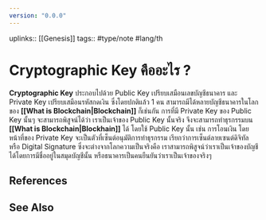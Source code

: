 ```yaml
---
version: "0.0.0"
---
```

uplinks:: [[Genesis]]
tags:: #type/note #lang/th
# Cryptographic Key คืออะไร ?
**Cryptographic Key** ประกอบไปด้วย Public Key เปรียบเสมือนเลขบัญชีธนาคาร และ Private Key เปรียบเสมือนรหัสกดเงิน ซึ่งโดยปกติแล้ว 1 คน สามารถมีได้หลายบัญชีธนาคารในโลกของ **[[What is Blockchain|Blockchain]]** ก็เช่นกัน การที่มี Private Key ของ Public Key นั้นๆ จะสามารถพิสูจน์ได้ว่า เราเป็นเจ้าของ Public Key นั้นจริง จึงจะสามารถทำธุรกรรมบน **[[What is Blockchain|Blockhain]]** ได้ โดยใช้ Public Key นั้น เช่น การโอนเงิน โดยหน้าที่ของ Private Key จะเป็นตัวที่เซ็นต์อนุมัติการทำธุรกรรม เรียกว่าการเซ็นต์ลายเซนต์ดิจิทัล หรือ Digital Signature ซึ่งจะต่างจากโลกความเป็นจริงคือ เราสามารถพิสูจน์ว่าเราเป็นเจ้าของบัญชีได้โดยการมีชื่ออยู่ในสมุดบัญชีนั้น หรือธนาคารเป็นคนยืนยันว่าเราเป็นเจ้าของจริงๆ 

## References

## See Also